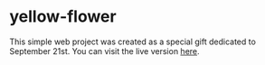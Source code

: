 # yellow-flower
This simple web project was created as a special gift dedicated to September 21st. You can visit the live version [here](https://www.anyel.top/genesis).
